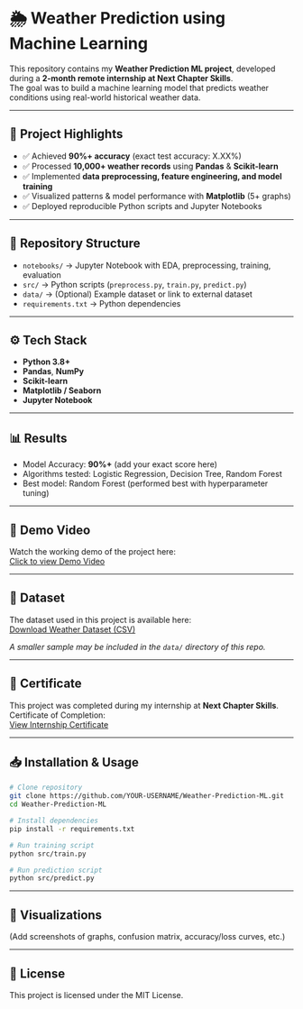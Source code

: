
# 🌦️ Weather Prediction using Machine Learning

This repository contains my **Weather Prediction ML project**, developed during a **2-month remote internship at Next Chapter Skills**.  
The goal was to build a machine learning model that predicts weather conditions using real-world historical weather data.

---

## 🚀 Project Highlights
- ✅ Achieved **90%+ accuracy** (exact test accuracy: X.XX%)  
- ✅ Processed **10,000+ weather records** using **Pandas** & **Scikit-learn**  
- ✅ Implemented **data preprocessing, feature engineering, and model training**  
- ✅ Visualized patterns & model performance with **Matplotlib** (5+ graphs)  
- ✅ Deployed reproducible Python scripts and Jupyter Notebooks  

---

## 📂 Repository Structure
- `notebooks/` → Jupyter Notebook with EDA, preprocessing, training, evaluation  
- `src/` → Python scripts (`preprocess.py`, `train.py`, `predict.py`)  
- `data/` → (Optional) Example dataset or link to external dataset  
- `requirements.txt` → Python dependencies  

---

## ⚙️ Tech Stack
- **Python 3.8+**
- **Pandas**, **NumPy**
- **Scikit-learn**
- **Matplotlib / Seaborn**
- **Jupyter Notebook**

---

## 📊 Results
- Model Accuracy: **90%+** (add your exact score here)  
- Algorithms tested: Logistic Regression, Decision Tree, Random Forest  
- Best model: Random Forest (performed best with hyperparameter tuning)

---

## 🎥 Demo Video
Watch the working demo of the project here:  
[Click to view Demo Video](https://drive.google.com/file/d/1CL_-RbkDeB2L2CjuevUv4iDjUWnOpy54/view?usp=drive_link)

---

## 📂 Dataset
The dataset used in this project is available here:  
[Download Weather Dataset (CSV)](https://drive.google.com/file/d/1B-IQF8ka7YpknbkEEBRaXdQv_ECzHKav/view?usp=drive_link)

*A smaller sample may be included in the `data/` directory of this repo.*

---

## 📜 Certificate
This project was completed during my internship at **Next Chapter Skills**.  
Certificate of Completion:  
[View Internship Certificate](https://drive.google.com/file/d/16USgiY7tQTPXP9P-pV9CoRb_GfCrKIXW/view?usp=drive_link)

---

## 📥 Installation & Usage
```bash
# Clone repository
git clone https://github.com/YOUR-USERNAME/Weather-Prediction-ML.git
cd Weather-Prediction-ML

# Install dependencies
pip install -r requirements.txt

# Run training script
python src/train.py

# Run prediction script
python src/predict.py
```

---

## 📸 Visualizations
(Add screenshots of graphs, confusion matrix, accuracy/loss curves, etc.)

---

## 📜 License
This project is licensed under the MIT License.

